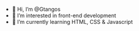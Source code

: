 - 👋 Hi, I’m @Gtangos
- 👀 I’m interested in front-end development
- 🌱 I’m currently learning HTML, CSS & Javascript


<!---
Gtangos/Gtangos is a ✨ special ✨ repository because its `README.md` (this file) appears on your GitHub profile.
You can click the Preview link to take a look at your changes.
--->
